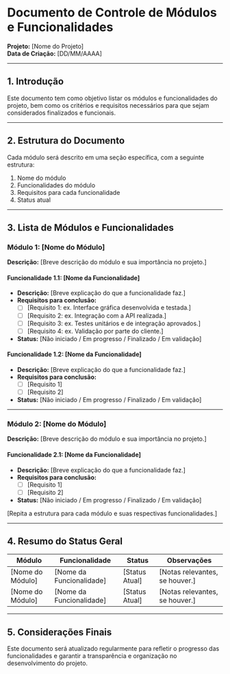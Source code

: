 
# Documento de Controle de Módulos e Funcionalidades

**Projeto:** [Nome do Projeto]  
**Data de Criação:** [DD/MM/AAAA]  

---

## 1. Introdução  
Este documento tem como objetivo listar os módulos e funcionalidades do projeto, bem como os critérios e requisitos necessários para que sejam considerados finalizados e funcionais.  

---

## 2. Estrutura do Documento  

Cada módulo será descrito em uma seção específica, com a seguinte estrutura:  

1. Nome do módulo  
2. Funcionalidades do módulo  
3. Requisitos para cada funcionalidade  
4. Status atual  

---

## 3. Lista de Módulos e Funcionalidades  

### Módulo 1: [Nome do Módulo]  

**Descrição:** [Breve descrição do módulo e sua importância no projeto.]  

#### Funcionalidade 1.1: [Nome da Funcionalidade]  
- **Descrição:** [Breve explicação do que a funcionalidade faz.]  
- **Requisitos para conclusão:**  
  - [ ] [Requisito 1: ex. Interface gráfica desenvolvida e testada.]  
  - [ ] [Requisito 2: ex. Integração com a API realizada.]  
  - [ ] [Requisito 3: ex. Testes unitários e de integração aprovados.]  
  - [ ] [Requisito 4: ex. Validação por parte do cliente.]  
- **Status:** [Não iniciado / Em progresso / Finalizado / Em validação]  

#### Funcionalidade 1.2: [Nome da Funcionalidade]  
- **Descrição:** [Breve explicação do que a funcionalidade faz.]  
- **Requisitos para conclusão:**  
  - [ ] [Requisito 1]  
  - [ ] [Requisito 2]  
- **Status:** [Não iniciado / Em progresso / Finalizado / Em validação]  

---

### Módulo 2: [Nome do Módulo]  

**Descrição:** [Breve descrição do módulo e sua importância no projeto.]  

#### Funcionalidade 2.1: [Nome da Funcionalidade]  
- **Descrição:** [Breve explicação do que a funcionalidade faz.]  
- **Requisitos para conclusão:**  
  - [ ] [Requisito 1]  
  - [ ] [Requisito 2]  
- **Status:** [Não iniciado / Em progresso / Finalizado / Em validação]  

[Repita a estrutura para cada módulo e suas respectivas funcionalidades.]

---

## 4. Resumo do Status Geral  

| Módulo          | Funcionalidade         | Status           | Observações                   |
|------------------|------------------------|------------------|-------------------------------|
| [Nome do Módulo] | [Nome da Funcionalidade] | [Status Atual]   | [Notas relevantes, se houver.] |
| [Nome do Módulo] | [Nome da Funcionalidade] | [Status Atual]   | [Notas relevantes, se houver.] |

---

## 5. Considerações Finais  

Este documento será atualizado regularmente para refletir o progresso das funcionalidades e garantir a transparência e organização no desenvolvimento do projeto.  

